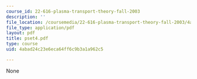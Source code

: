 ```yaml
---
course_id: 22-616-plasma-transport-theory-fall-2003
description: ''
file_location: /coursemedia/22-616-plasma-transport-theory-fall-2003/4abad24c23e6eca64ff6c9b3a1a962c5_pset4.pdf
file_type: application/pdf
layout: pdf
title: pset4.pdf
type: course
uid: 4abad24c23e6eca64ff6c9b3a1a962c5

---
```

None